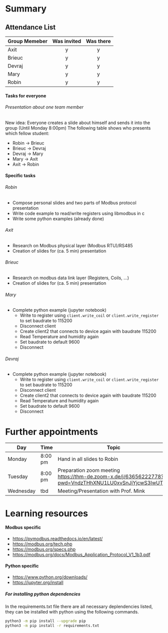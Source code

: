 # Summary
## Attendance List
| Group Memeber | Was invited | Was there |
|---------------|:-----------:|:---------:|
| Axit | y | y |
| Brieuc | y | y |
| Devraj | y | y |
| Mary | y | y |
| Robin | y | y |

#### Tasks for everyone
###### Presentation about one team member
New idea: Everyone creates a slide about himself and sends it into the group (Until Monday 8:00pm)
The following table shows who presents which fellow student:
- Robin -> Brieuc
- Brieuc -> Devraj
- Devraj -> Mary
- Mary -> Axit
- Axit -> Robin
 
#### Specific tasks
###### Robin
- Compose personal slides and two parts of Modbus protocol presentation
- Write code example to read/write registers using libmodbus in c
- Write some python examples (already done)
###### Axit
- Research on Modbus physical layer (Modbus RTU)/RS485
- Creation of slides for (ca. 5 min) presentation
###### Brieuc
- Research on modbus data link layer (Registers, Coils, ...)
- Creation of slides for (ca. 5 min) presentation
###### Mary
- Complete python example (jupyter notebook)
	- Write to register using `client.write_coil` or `client.write_register` to set baudrate to 115200  
	- Disconnect client  
	- Create client2 that connects to device again with baudrate 115200  
	- Read Temperature and humidity again  
	- Set baudrate to default 9600  
	- Disconnect

###### Devraj
- Complete python example (jupyter notebook)
	- Write to register using `client.write_coil` or `client.write_register` to set baudrate to 115200  
	- Disconnect client  
	- Create client2 that connects to device again with baudrate 115200  
	- Read Temperature and humidity again  
	- Set baudrate to default 9600  
	- Disconnect

# Further appointments
| Day | Time | Topic |
|-------|----------|----------|
| Monday | 8:00 pm | Hand in all slides to Robin |
| Tuesday | 8:00 pm | Preparation zoom meeting <br>  https://thm-de.zoom-x.de/j/63656222778?pwd=VndzTHhXNU1LU0xvSnJiYjcwS3IwUT09 |
| Wednesday | tbd | Meeting/Presentation with Prof. Mink |

# Learning resources
#### Modbus specific
- https://pymodbus.readthedocs.io/en/latest/
- https://modbus.org/tech.php
- https://modbus.org/specs.php
- https://modbus.org/docs/Modbus_Application_Protocol_V1_1b3.pdf
#### Python specific
- https://www.python.org/downloads/
- https://jupyter.org/install
##### For installing python dependencies
In the requirements.txt file there are all necessary deplendencies listed, they can be installed with python using the following commands.
```bash
python3 -m pip install --upgrade pip
python3 -m pip install -r requirements.txt
```
